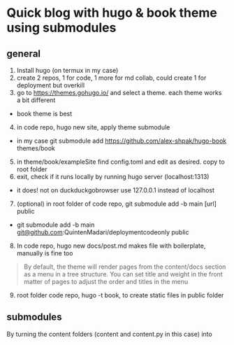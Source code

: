 # Quick blog with hugo & book theme using submodules

## general 

1. Install hugo (on termux in my case)
2. create 2 repos, 1 for code, 1 more for md collab, could create 1 for deployment but overkill
3. go to https://themes.gohugo.io/ and select a theme. each theme works a bit different
  - book theme is best
4. in code repo, hugo new site, apply theme submodule
  - in my case 
    git submodule add https://github.com/alex-shpak/hugo-book themes/book
5. in theme/book/exampleSite find config.toml and edit as desired. copy to root folder
6. exit, check if it runs locally by running hugo server (localhost:1313)
  - it does! not on duckduckgobrowser use 127.0.0.1 instead of localhost
7. (optional) in root folder of code repo, git submodule add -b main [url] public
  - git submodule add -b main git@github.com:QuintenMadari/deploymentcodeonly public
8. In code repo, hugo new docs/post.md makes file with boilerplate, manually is fine too
  > By default, the theme will render pages from the content/docs section as a menu in a tree structure.
  > You can set title and weight in the front matter of pages to adjust the order and titles in the menu
9. root folder code repo, hugo -t book, to create static files in public folder

## submodules

By turning the content folders (content and content.py in this case) into 
